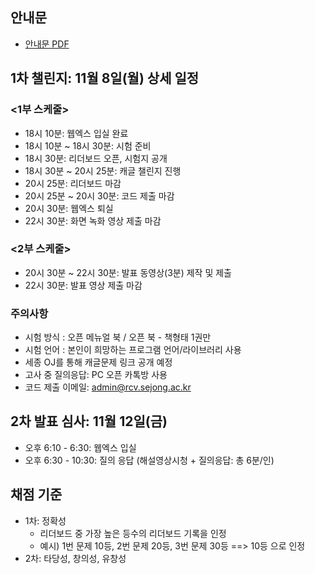 

## 안내문
- [안내문 PDF](https://github.com/SejongAI-Challenge/2021.AI.Challenge/blob/main/%EC%A0%9C8%ED%9A%8C_SWAI%EA%B2%BD%EC%8B%9C%EB%8C%80%ED%9A%8C_%EC%9D%B8%EA%B3%B5%EC%A7%80%EB%8A%A5_%EC%B1%8C%EB%A6%B0%EC%A7%80%EC%95%88%EB%82%B4%EB%AC%B8.pdf)

## 1차 챌린지: 11월 8일(월) 상세 일정
### <1부 스케줄>
- 18시 10분: 웹엑스 입실 완료
- 18시 10분 ~ 18시 30분: 시험 준비
- 18시 30분: 리더보드 오픈, 시험지 공개
- 18시 30분 ~ 20시 25분: 캐글 챌린지 진행
- 20시 25분: 리더보드 마감
- 20시 25분 ~ 20시 30분: 코드 제출 마감
- 20시 30분: 웹엑스 퇴실 
- 22시 30분: 화면 녹화 영상 제출 마감

### <2부 스케줄>
- 20시 30분 ~ 22시 30분: 발표 동영상(3분) 제작 및 제출
- 22시 30분: 발표 영상 제출 마감

### 주의사항
- 시험 방식 : 오픈 메뉴얼 북 / 오픈 북 - 책형태 1권만
- 시험 언어 : 본인이 희망하는 프로그램 언어/라이브러리 사용 
- 세종 OJ를 통해 캐글문제 링크 공개 예정 
- 고사 중 질의응답: PC 오픈 카톡방 사용 
- 코드 제출 이메일: admin@rcv.sejong.ac.kr 


## 2차 발표 심사: 11월 12일(금)
- 오후 6:10 - 6:30: 웹엑스 입실 
- 오후 6:30 - 10:30: 질의 응답 (해설영상시청 + 질의응답: 총 6분/인)


## 채점 기준
- 1차: 정확성 
  - 리더보드 중 가장 높은 등수의 리더보드 기록을 인정 
  - 예시) 1번 문제 10등, 2번 문제 20등, 3번 문제 30등 ==> 10등 으로 인정
- 2차: 타당성, 창의성, 유창성


